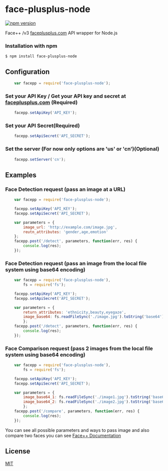 # face-plusplus-node
  [![npm version](https://badge.fury.io/js/face-plusplus-node.svg)](https://badge.fury.io/js/face-plusplus-node)

Face++ /v3 [faceplusplus.com](http://faceplusplus.com) API wrapper for Node.js 

### Installation with npm
    $ npm install face-plusplus-node

## Configuration
```js
    var facepp = require('face-plusplus-node');
```

### Set your API Key / Get your API key and secret at [faceplusplus.com](http://faceplusplus.com) (Required)
```js
    facepp.setApiKey('API_KEY');
```

### Set your API Secret(Required) 
```js
    facepp.setApiSecret('API_SECRET');
```

###  Set the server (For now only options are 'us' or 'cn')(Optional)
```js
    facepp.setServer('cn');
```

## Examples

### Face Detection request (pass an image at a URL)
```js
    var facepp = require('face-plusplus-node');

    facepp.setApiKey('API_KEY');
    facepp.setApiSecret('API_SECRET');

    var parameters = {
        image_url: 'http://example.com/image.jpg',
        reutn_attributes: 'gender,age,emotion'
    };
    facepp.post('/detect', parameters, function(err, res) {
        console.log(res);
    });
```

### Face Detection request (pass an image from the local file system using base64 encoding)
```js
    var facepp = require('face-plusplus-node'),
        fs = require('fs');

    facepp.setApiKey('API_KEY');
    facepp.setApiSecret('API_SECRET');

    var parameters = {
        return_attributes: 'ethnicity,beauty,eyegaze',
        image_base64: fs.readFileSync('./image.jpg').toString('base64')
        };
    facepp.post('/detect', parameters, function(err, res) {
        console.log(res);
    });
```

### Face Comparison request (pass 2 images from the local file system using base64 encoding)
```js
    var facepp = require('face-plusplus-node'),
        fs = require('fs');

    facepp.setApiKey('API_KEY');
    facepp.setApiSecret('API_SECRET');

    var parameters = {
        image_base64_1: fs.readFileSync('./image1.jpg').toString('base64'),
        image_base64_2: fs.readFileSync('./image2.jpg').toString('base64'),
        };
    facepp.post('/compare', parameters, function(err, res) {
        console.log(res);
    });
```


You can see all possible parameters and ways to pass image and also compare two faces you can see [Face++ Documentation](https://console.faceplusplus.com/documents/5679127)

## License

  [MIT](LICENSE)
